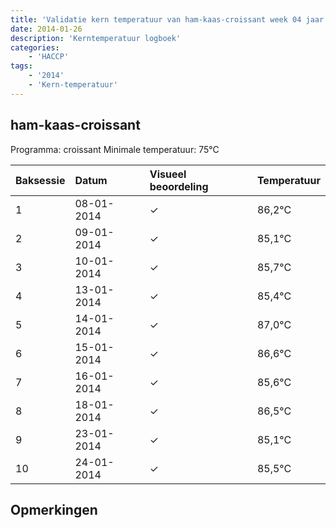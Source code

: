 ```yaml
---
title: 'Validatie kern temperatuur van ham-kaas-croissant week 04 jaar 2014'
date: 2014-01-26
description: 'Kerntemperatuur logboek'
categories:
    - 'HACCP'
tags:
    - '2014'
    - 'Kern-temperatuur'
---
```


## ham-kaas-croissant

Programma: croissant
Minimale temperatuur: 75°C

| Baksessie | Datum | Visueel beoordeling | Temperatuur |
|:---|:---|:---|:---|
| 1 | 08-01-2014 | &check; | 86,2°C |
| 2 | 09-01-2014 | &check; | 85,1°C |
| 3 | 10-01-2014 | &check; | 85,7°C |
| 4 | 13-01-2014 | &check; | 85,4°C |
| 5 | 14-01-2014 | &check; | 87,0°C |
| 6 | 15-01-2014 | &check; | 86,6°C |
| 7 | 16-01-2014 | &check; | 85,6°C |
| 8 | 18-01-2014 | &check; | 86,5°C |
| 9 | 23-01-2014 | &check; | 85,1°C |
| 10 | 24-01-2014 | &check; | 85,5°C |

## Opmerkingen


